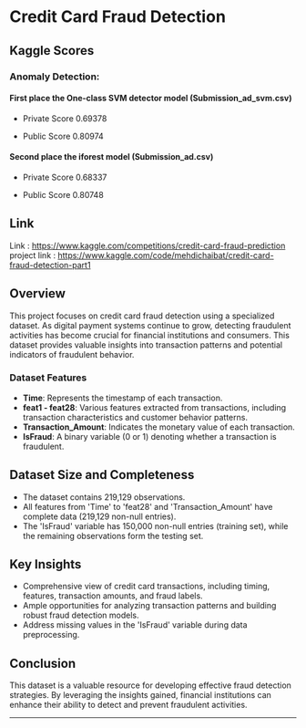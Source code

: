 # Credit Card Fraud Detection

## Kaggle Scores

### Anomaly Detection:

#### First place the One-class SVM detector model (Submission_ad_svm.csv)

- Private Score 0.69378

- Public Score 0.80974
  
#### Second place the iforest model (Submission_ad.csv)

- Private Score 0.68337

- Public Score 0.80748
  
## Link

Link : https://www.kaggle.com/competitions/credit-card-fraud-prediction
project link : https://www.kaggle.com/code/mehdichaibat/credit-card-fraud-detection-part1

## Overview

This project focuses on credit card fraud detection using a specialized dataset. As digital payment systems continue to grow, detecting fraudulent activities has become crucial for financial institutions and consumers. This dataset provides valuable insights into transaction patterns and potential indicators of fraudulent behavior.

### Dataset Features

- **Time**: Represents the timestamp of each transaction.
- **feat1 - feat28**: Various features extracted from transactions, including transaction characteristics and customer behavior patterns.
- **Transaction_Amount**: Indicates the monetary value of each transaction.
- **IsFraud**: A binary variable (0 or 1) denoting whether a transaction is fraudulent.

## Dataset Size and Completeness

- The dataset contains 219,129 observations.
- All features from 'Time' to 'feat28' and 'Transaction_Amount' have complete data (219,129 non-null entries).
- The 'IsFraud' variable has 150,000 non-null entries (training set), while the remaining observations form the testing set.

## Key Insights

- Comprehensive view of credit card transactions, including timing, features, transaction amounts, and fraud labels.
- Ample opportunities for analyzing transaction patterns and building robust fraud detection models.
- Address missing values in the 'IsFraud' variable during data preprocessing.

## Conclusion

This dataset is a valuable resource for developing effective fraud detection strategies. By leveraging the insights gained, financial institutions can enhance their ability to detect and prevent fraudulent activities.

---
